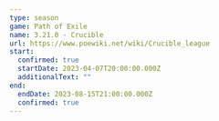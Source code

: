 ```yaml
---
type: season
game: Path of Exile
name: 3.21.0 - Crucible
url: https://www.poewiki.net/wiki/Crucible_league
start:
  confirmed: true
  startDate: 2023-04-07T20:00:00.000Z
  additionalText: ""
end:
  endDate: 2023-08-15T21:00:00.000Z
  confirmed: true
---
```

